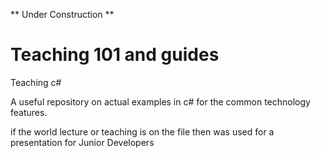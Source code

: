 ** Under Construction **

# Teaching 101 and guides 

Teaching c#

A useful repository on actual examples in c# for the common technology features.

if the world lecture or teaching is on the file then was used for a presentation for Junior Developers 
